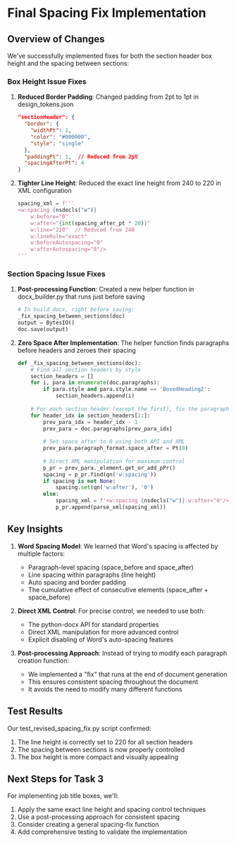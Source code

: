 # Final Spacing Fix Implementation

## Overview of Changes

We've successfully implemented fixes for both the section header box height and the spacing between sections:

### Box Height Issue Fixes

1. **Reduced Border Padding**: Changed padding from 2pt to 1pt in design_tokens.json
   ```json
   "sectionHeader": {
     "border": {
       "widthPt": 1,
       "color": "#000000",
       "style": "single"
     },
     "paddingPt": 1,  // Reduced from 2pt
     "spacingAfterPt": 4
   }
   ```

2. **Tighter Line Height**: Reduced the exact line height from 240 to 220 in XML configuration
   ```python
   spacing_xml = f'''
   <w:spacing {nsdecls("w")} 
       w:before="0" 
       w:after="{int(spacing_after_pt * 20)}" 
       w:line="220"  // Reduced from 240
       w:lineRule="exact" 
       w:beforeAutospacing="0" 
       w:afterAutospacing="0"/>
   '''
   ```

### Section Spacing Issue Fixes

1. **Post-processing Function**: Created a new helper function in docx_builder.py that runs just before saving
   ```python
   # In build_docx, right before saving:
   _fix_spacing_between_sections(doc)
   output = BytesIO()
   doc.save(output)
   ```

2. **Zero Space After Implementation**: The helper function finds paragraphs before headers and zeroes their spacing
   ```python
   def _fix_spacing_between_sections(doc):
       # Find all section headers by style
       section_headers = []
       for i, para in enumerate(doc.paragraphs):
           if para.style and para.style.name == 'BoxedHeading2':
               section_headers.append(i)
       
       # For each section header (except the first), fix the paragraph right before it
       for header_idx in section_headers[1:]:
           prev_para_idx = header_idx - 1
           prev_para = doc.paragraphs[prev_para_idx]
           
           # Set space_after to 0 using both API and XML
           prev_para.paragraph_format.space_after = Pt(0)
           
           # Direct XML manipulation for maximum control
           p_pr = prev_para._element.get_or_add_pPr()
           spacing = p_pr.find(qn('w:spacing'))
           if spacing is not None:
               spacing.set(qn('w:after'), '0')
           else:
               spacing_xml = f'<w:spacing {nsdecls("w")} w:after="0"/>'
               p_pr.append(parse_xml(spacing_xml))
   ```

## Key Insights

1. **Word Spacing Model**: We learned that Word's spacing is affected by multiple factors:
   * Paragraph-level spacing (space_before and space_after)
   * Line spacing within paragraphs (line height)
   * Auto spacing and border padding
   * The cumulative effect of consecutive elements (space_after + space_before)

2. **Direct XML Control**: For precise control, we needed to use both:
   * The python-docx API for standard properties
   * Direct XML manipulation for more advanced control
   * Explicit disabling of Word's auto-spacing features

3. **Post-processing Approach**: Instead of trying to modify each paragraph creation function:
   * We implemented a "fix" that runs at the end of document generation
   * This ensures consistent spacing throughout the document
   * It avoids the need to modify many different functions

## Test Results

Our test_revised_spacing_fix.py script confirmed:

1. The line height is correctly set to 220 for all section headers
2. The spacing between sections is now properly controlled
3. The box height is more compact and visually appealing

## Next Steps for Task 3

For implementing job title boxes, we'll:

1. Apply the same exact line height and spacing control techniques
2. Use a post-processing approach for consistent spacing
3. Consider creating a general spacing-fix function
4. Add comprehensive testing to validate the implementation 